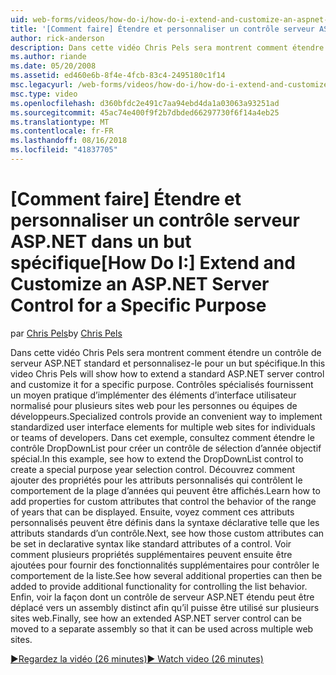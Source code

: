 ```yaml
---
uid: web-forms/videos/how-do-i/how-do-i-extend-and-customize-an-aspnet-server-control-for-a-specific-purpose
title: '[Comment faire] Étendre et personnaliser un contrôle serveur ASP.NET dans un but spécifique | Microsoft Docs'
author: rick-anderson
description: Dans cette vidéo Chris Pels sera montrent comment étendre un contrôle de serveur ASP.NET standard et personnalisez-le pour un but spécifique. Contrôles spécialisés fournissent un c...
ms.author: riande
ms.date: 05/20/2008
ms.assetid: ed460e6b-8f4e-4fcb-83c4-2495180c1f14
msc.legacyurl: /web-forms/videos/how-do-i/how-do-i-extend-and-customize-an-aspnet-server-control-for-a-specific-purpose
msc.type: video
ms.openlocfilehash: d360bfdc2e491c7aa94ebd4da1a03063a93251ad
ms.sourcegitcommit: 45ac74e400f9f2b7dbded66297730f6f14a4eb25
ms.translationtype: MT
ms.contentlocale: fr-FR
ms.lasthandoff: 08/16/2018
ms.locfileid: "41837705"
---
```

<a name="how-do-i-extend-and-customize-an-aspnet-server-control-for-a-specific-purpose"></a><span data-ttu-id="af413-104">[Comment faire] Étendre et personnaliser un contrôle serveur ASP.NET dans un but spécifique</span><span class="sxs-lookup"><span data-stu-id="af413-104">[How Do I:] Extend and Customize an ASP.NET Server Control for a Specific Purpose</span></span>
====================
<span data-ttu-id="af413-105">par [Chris Pels](https://twitter.com/chrispels)</span><span class="sxs-lookup"><span data-stu-id="af413-105">by [Chris Pels](https://twitter.com/chrispels)</span></span>

<span data-ttu-id="af413-106">Dans cette vidéo Chris Pels sera montrent comment étendre un contrôle de serveur ASP.NET standard et personnalisez-le pour un but spécifique.</span><span class="sxs-lookup"><span data-stu-id="af413-106">In this video Chris Pels will show how to extend a standard ASP.NET server control and customize it for a specific purpose.</span></span> <span data-ttu-id="af413-107">Contrôles spécialisés fournissent un moyen pratique d’implémenter des éléments d’interface utilisateur normalisé pour plusieurs sites web pour les personnes ou équipes de développeurs.</span><span class="sxs-lookup"><span data-stu-id="af413-107">Specialized controls provide an convenient way to implement standardized user interface elements for multiple web sites for individuals or teams of developers.</span></span> <span data-ttu-id="af413-108">Dans cet exemple, consultez comment étendre le contrôle DropDownList pour créer un contrôle de sélection d’année objectif spécial.</span><span class="sxs-lookup"><span data-stu-id="af413-108">In this example, see how to extend the DropDownList control to create a special purpose year selection control.</span></span> <span data-ttu-id="af413-109">Découvrez comment ajouter des propriétés pour les attributs personnalisés qui contrôlent le comportement de la plage d’années qui peuvent être affichés.</span><span class="sxs-lookup"><span data-stu-id="af413-109">Learn how to add properties for custom attributes that control the behavior of the range of years that can be displayed.</span></span> <span data-ttu-id="af413-110">Ensuite, voyez comment ces attributs personnalisés peuvent être définis dans la syntaxe déclarative telle que les attributs standards d’un contrôle.</span><span class="sxs-lookup"><span data-stu-id="af413-110">Next, see how those custom attributes can be set in declarative syntax like standard attributes of a control.</span></span> <span data-ttu-id="af413-111">Voir comment plusieurs propriétés supplémentaires peuvent ensuite être ajoutées pour fournir des fonctionnalités supplémentaires pour contrôler le comportement de la liste.</span><span class="sxs-lookup"><span data-stu-id="af413-111">See how several additional properties can then be added to provide additional functionality for controlling the list behavior.</span></span> <span data-ttu-id="af413-112">Enfin, voir la façon dont un contrôle de serveur ASP.NET étendu peut être déplacé vers un assembly distinct afin qu’il puisse être utilisé sur plusieurs sites web.</span><span class="sxs-lookup"><span data-stu-id="af413-112">Finally, see how an extended ASP.NET server control can be moved to a separate assembly so that it can be used across multiple web sites.</span></span>

[<span data-ttu-id="af413-113">&#9654;Regardez la vidéo (26 minutes)</span><span class="sxs-lookup"><span data-stu-id="af413-113">&#9654; Watch video (26 minutes)</span></span>](https://channel9.msdn.com/Blogs/ASP-NET-Site-Videos/how-do-i-extend-and-customize-an-aspnet-server-control-for-a-specific-purpose)
